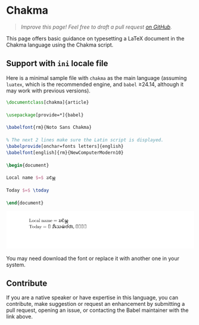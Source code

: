 # Chakma

<blockquote>
  <p><em>Improve this page! Feel free to draft a pull request <a href="https://github.com/latex3/babel/tree/docs/docs">on GitHub</a>.</em></p>
</blockquote>

This page offers basic guidance on typesetting a LaTeX document in the
Chakma language using the Chakma script.

## Support with `ini` locale file

Here is a minimal sample file with `chakma` as the main language
(assuming `luatex`, which is the recommended engine, and `babel` ≥24.14,
although it may work with previous versions).

```tex
\documentclass[chakma]{article}

\usepackage[provide=*]{babel}

\babelfont{rm}{Noto Sans Chakma}

% The next 2 lines make sure the Latin script is displayed.
\babelprovide[onchar=fonts letters]{english}
\babelfont[english]{rm}{NewComputerModern10}

\begin{document}

Local name $=$ 𑄌𑄋𑄴𑄟𑄳𑄦

Today $=$ \today

\end{document}
```

![](../media/locale-chakma.png)

You may need download the font or replace it with another one in your
system.

## Contribute

If you are a native speaker or have expertise in this language, you can
contribute, make suggestion or request an enhancement by submitting a
pull request, opening an issue, or contacting the Babel maintainer with
the link above.